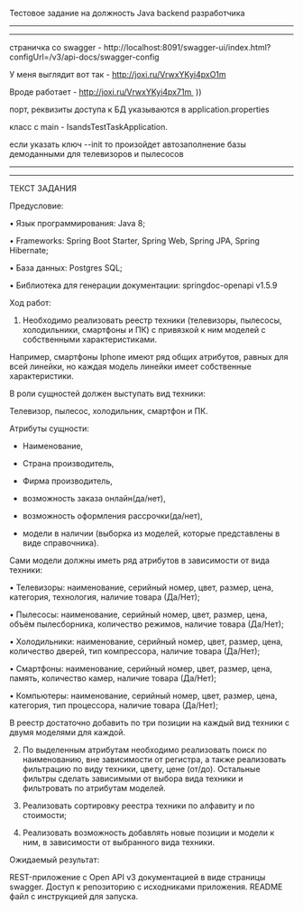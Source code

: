 Тестовое задание на должность Java backend разработчика
****************************************************************************
****************************************************************************
страничка со swagger - http://localhost:8091/swagger-ui/index.html?configUrl=/v3/api-docs/swagger-config

У меня выглядит вот так - http://joxi.ru/VrwxYKyi4pxO1m

Вроде работает - http://joxi.ru/VrwxYKyi4px71m  ))

порт, реквизиты доступа к БД указываются в application.properties

класс с main - IsandsTestTaskApplication.

если указать ключ --init то произойдет автозаполнение базы демоданными для телевизоров и пылесосов

****************************************************************************
****************************************************************************





ТЕКСТ ЗАДАНИЯ


Предусловие:

•	Язык программирования: Java 8;

•	Frameworks: Spring Boot Starter, Spring Web, Spring JPA, Spring Hibernate;

•	База данных: Postgres SQL;

•	Библиотека для генерации документации: springdoc-openapi v1.5.9

Ход работ:

1.	Необходимо реализовать реестр техники (телевизоры, пылесосы, холодильники, смартфоны и ПК) с привязкой к ним моделей с собственными характеристиками. 
      
Например, смартфоны Iphone имеют ряд общих атрибутов, равных для всей линейки, но каждая модель линейки имеет собственные характеристики.

В роли сущностей должен выступать вид техники: 
      
Телевизор, пылесос, холодильник, смартфон и ПК. 

Атрибуты сущности: 

* Наименование, 

* Страна производитель, 

* Фирма производитель, 

* возможность заказа онлайн(да/нет), 

* возможность оформления рассрочки(да/нет), 

* модели в наличии (выборка из моделей, которые представлены в виде справочника).

Сами модели должны иметь ряд атрибутов в зависимости от вида техники: 

•	Телевизоры: наименование, серийный номер, цвет, размер, цена, категория, технология, наличие товара (Да/Нет);

•	Пылесосы: наименование, серийный номер, цвет, размер, цена, объём пылесборника, количество режимов, наличие товара (Да/Нет);

•	Холодильники: наименование, серийный номер, цвет, размер, цена, количество дверей, тип компрессора, наличие товара (Да/Нет);

•	Смартфоны: наименование, серийный номер, цвет, размер, цена, память, количество камер, наличие товара (Да/Нет);

•	Компьютеры: наименование, серийный номер, цвет, размер, цена, категория, тип процессора, наличие товара (Да/Нет);

В реестр достаточно добавить по три позиции на каждый вид техники с двумя моделями для каждой.


2.	По выделенным атрибутам необходимо реализовать поиск по наименованию, вне зависимости от регистра, а также реализовать фильтрацию по виду техники, цвету, цене (от/до). Остальные фильтры сделать зависимыми от выбора вида техники и фильтровать по атрибутам моделей.

      
3.	Реализовать сортировку реестра техники по алфавиту и по стоимости;

      
4.	Реализовать возможность добавлять новые позиции и модели к ним, в зависимости от выбранного вида техники.

Ожидаемый результат:

REST-приложение с Open API v3 документацией в виде страницы swagger. Доступ к репозиторию с исходниками приложения. README файл с инструкцией для запуска.